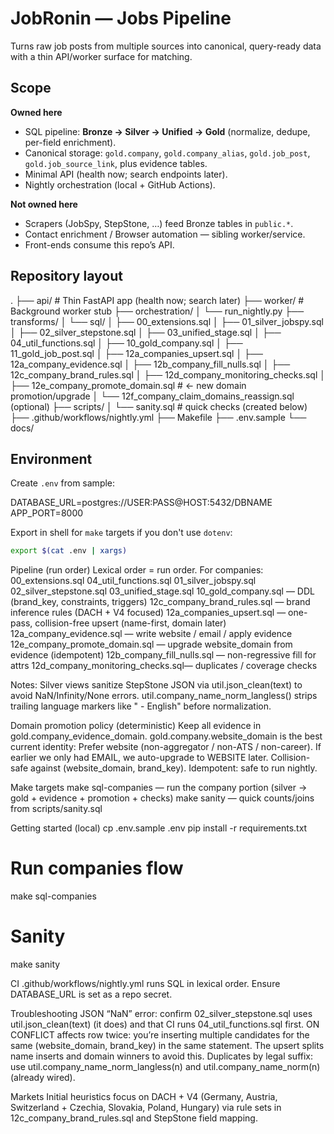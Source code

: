 # JobRonin — Jobs Pipeline

Turns raw job posts from multiple sources into canonical, query-ready data with a thin API/worker surface for matching.

## Scope

**Owned here**
- SQL pipeline: **Bronze → Silver → Unified → Gold** (normalize, dedupe, per-field enrichment).
- Canonical storage: `gold.company`, `gold.company_alias`, `gold.job_post`, `gold.job_source_link`, plus evidence tables.
- Minimal API (health now; search endpoints later).
- Nightly orchestration (local + GitHub Actions).

**Not owned here**
- Scrapers (JobSpy, StepStone, …) feed Bronze tables in `public.*`.
- Contact enrichment / Browser automation — sibling worker/service.
- Front-ends consume this repo’s API.

## Repository layout

.
├── api/ # Thin FastAPI app (health now; search later)
├── worker/ # Background worker stub
├── orchestration/
│ └── run_nightly.py
├── transforms/
│ └── sql/
│ ├── 00_extensions.sql
│ ├── 01_silver_jobspy.sql
│ ├── 02_silver_stepstone.sql
│ ├── 03_unified_stage.sql
│ ├── 04_util_functions.sql
│ ├── 10_gold_company.sql
│ ├── 11_gold_job_post.sql
│ ├── 12a_companies_upsert.sql
│ ├── 12a_company_evidence.sql
│ ├── 12b_company_fill_nulls.sql
│ ├── 12c_company_brand_rules.sql
│ ├── 12d_company_monitoring_checks.sql
│ ├── 12e_company_promote_domain.sql # ← new domain promotion/upgrade
│ └── 12f_company_claim_domains_reassign.sql (optional)
├── scripts/
│ └── sanity.sql # quick checks (created below)
├── .github/workflows/nightly.yml
├── Makefile
├── .env.sample
└── docs/

## Environment

Create `.env` from sample:

DATABASE_URL=postgres://USER:PASS@HOST:5432/DBNAME
APP_PORT=8000

Export in shell for `make` targets if you don't use `dotenv`:

```bash
export $(cat .env | xargs)
```

Pipeline (run order)
Lexical order = run order. For companies:
00_extensions.sql
04_util_functions.sql
01_silver_jobspy.sql
02_silver_stepstone.sql
03_unified_stage.sql
10_gold_company.sql — DDL (brand_key, constraints, triggers)
12c_company_brand_rules.sql — brand inference rules (DACH + V4 focused)
12a_companies_upsert.sql — one-pass, collision-free upsert (name-first, domain later)
12a_company_evidence.sql — write website / email / apply evidence
12e_company_promote_domain.sql — upgrade website_domain from evidence (idempotent)
12b_company_fill_nulls.sql — non-regressive fill for attrs
12d_company_monitoring_checks.sql— duplicates / coverage checks

Notes:
Silver views sanitize StepStone JSON via util.json_clean(text) to avoid NaN/Infinity/None errors.
util.company_name_norm_langless() strips trailing language markers like " - English" before normalization.

Domain promotion policy (deterministic)
Keep all evidence in gold.company_evidence_domain.
gold.company.website_domain is the best current identity:
Prefer website (non-aggregator / non-ATS / non-career).
If earlier we only had EMAIL, we auto-upgrade to WEBSITE later.
Collision-safe against (website_domain, brand_key).
Idempotent: safe to run nightly.

Make targets
make sql-companies — run the company portion (silver → gold + evidence + promotion + checks)
make sanity — quick counts/joins from scripts/sanity.sql

Getting started (local)
cp .env.sample .env
pip install -r requirements.txt

# Run companies flow
make sql-companies

# Sanity
make sanity

CI
.github/workflows/nightly.yml runs SQL in lexical order. Ensure DATABASE_URL is set as a repo secret.

Troubleshooting
JSON “NaN” error: confirm 02_silver_stepstone.sql uses util.json_clean(text) (it does) and that CI runs 04_util_functions.sql first.
ON CONFLICT affects row twice: you’re inserting multiple candidates for the same (website_domain, brand_key) in the same statement. The upsert splits name inserts and domain winners to avoid this.
Duplicates by legal suffix: use util.company_name_norm_langless(n) and util.company_name_norm(n) (already wired).

Markets
Initial heuristics focus on DACH + V4 (Germany, Austria, Switzerland + Czechia, Slovakia, Poland, Hungary) via rule sets in 12c_company_brand_rules.sql and StepStone field mapping.
